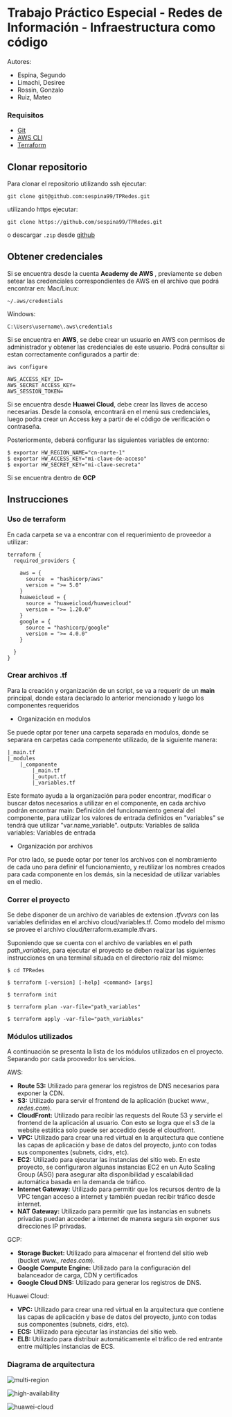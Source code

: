 # Trabajo Práctico Especial - Redes de Información - Infraestructura como código

Autores:

- Espina, Segundo
- Limachi, Desiree
- Rossin, Gonzalo
- Ruiz, Mateo

### Requisitos

- [Git](https://git-scm.com/book/en/v2/Getting-Started-Installing-Git)
- [AWS CLI](https://docs.aws.amazon.com/cli/latest/userguide/getting-started-install.html)
- [Terraform](https://www.terraform.io/downloads.html)

## Clonar repositorio

Para clonar el repositorio
utilizando ssh ejecutar:

```
git clone git@github.com:sespina99/TPRedes.git
```

utilizando https ejecutar:

```
git clone https://github.com/sespina99/TPRedes.git
```

o descargar `.zip` desde [github](https://github.com/sespina99/TPRedes)


## Obtener credenciales

Si se encuentra desde la cuenta <b>Academy de AWS </b>, previamente se deben setear las credenciales correspondientes de AWS en el archivo que podrá encontrar en:
Mac/Linux:
```
~/.aws/credentials
```
Windows:
```
C:\Users\username\.aws\credentials
```

Si se encuentra en <b>AWS</b>, se debe crear un usuario en AWS con permisos de administrador y obtener las credenciales de este usuario. Podrá consultar si estan correctamente configurados a partir de:
```
aws configure
```
```
AWS_ACCESS_KEY_ID=
AWS_SECRET_ACCESS_KEY=
AWS_SESSION_TOKEN= 
```

Si se encuentra desde <b>Huawei Cloud</b>, debe crear las llaves  de acceso necesarias. Desde la consola, encontrará en el menú sus credenciales, luego podra crear un Access key a partir de el código de verificación o contraseña.

Posteriormente, deberá configurar las siguientes variables de entorno: 
```
$ exportar HW_REGION_NAME="cn-norte-1"
$ exportar HW_ACCESS_KEY="mi-clave-de-acceso"
$ exportar HW_SECRET_KEY="mi-clave-secreta"
```

Si se encuentra dentro de <b>GCP</b> 


## Instrucciones

### Uso de terraform

En cada carpeta se va a encontrar con el requerimiento de proveedor a utilizar:

```
terraform {
  required_providers {

    aws = {
      source  = "hashicorp/aws"
      version = ">= 5.0"
    }
    huaweicloud = {
      source = "huaweicloud/huaweicloud"
      version = ">= 1.20.0"
    }
    google = {
      source = "hashicorp/google"
      version = ">= 4.0.0"
    }

  }
}
```

### Crear archivos .tf

Para la creación y organización de un script, se va a requerir de un <b>main</b> principal, donde estara declarado lo anterior mencionado y luego los componentes requeridos

- Organización en modulos

Se puede optar por tener una carpeta separada en modulos, donde se separara en carpetas cada compenente utilizado, de la siguiente manera:

    |_main.tf
    |_modules
        |_componente
            |_main.tf
            |_output.tf
            |_variables.tf

Este formato ayuda a la organización para poder encontrar, modificar o buscar datos necesarios a utilizar en el componente, en cada archivo podrán encontrar
main: Definición del funcionamiento general del componente, para utilizar los valores de entrada definidos en "variables" se tendrá que utilizar "var.name_variable".
outputs: Variables de salida
variables: Variables de entrada

- Organización por archivos

Por otro lado, se puede optar por tener los archivos con el nombramiento de cada uno para definir el funcionamiento, y reutilizar los nombres creados para cada componente en los demás, sin la necesidad de utilizar variables en el medio.


### Correr el proyecto

Se debe disponer de un archivo de variables de extension <i>.tfvvars</i> con las variables definidas en el archivo cloud/variables.tf. Como modelo del mismo se provee el archivo cloud/terraform.example.tfvars.

Suponiendo que se cuenta con el archivo de variables en el path <i>path_variables</i>, para ejecutar el proyecto se deben realizar las siguientes instrucciones en una terminal situada en el directorio raiz del mismo:

```
$ cd TPRedes

$ terraform [-version] [-help] <command> [args]

$ terraform init

$ terraform plan -var-file="path_variables"

$ terraform apply -var-file="path_variables"
```


### Módulos utilizados

A continuación se presenta la lista de los módulos utilizados en el proyecto. Separando por cada proovedor los servicios.

AWS:

- <b>Route 53:</b> Utilizado para generar los registros de DNS necesarios para exponer la CDN.
- <b>S3:</b> Utilizado para servir el frontend de la aplicación (bucket <i>www.</i>, <i>redes.com</i>).
- <b>CloudFront:</b> Utilizado para recibir las requests del Route 53 y servirle el frontend de la aplicación al usuario. Con esto se logra que el s3 de la website estática solo puede ser accedido desde el cloudfront.
- <b>VPC:</b> Utilizado para crear una red virtual en la arquitectura que contiene las capas de aplicación y base de datos del proyecto, junto con todas sus componentes (subnets, cidrs, etc).
- <b>EC2:</b> Utilizado para ejecutar las instancias del sitio web. En este proyecto, se configuraron algunas instancias EC2 en un Auto Scaling Group (ASG) para asegurar alta disponibilidad y escalabilidad automática basada en la demanda de tráfico.
- <b>Internet Gateway:</b> Utilizado para permitir que los recursos dentro de la VPC tengan acceso a internet y también puedan recibir tráfico desde internet. 
- <b>NAT Gateway:</b> Utilizado para permitir que las instancias en subnets privadas puedan acceder a internet de manera segura sin exponer sus direcciones IP privadas. 

GCP:

- <b>Storage Bucket:</b> Utilizado para almacenar el frontend del sitio web (bucket <i>www.</i>, <i>redes.com</i>). 
- <b>Google Compute Engine:</b> Utilizado para la configuración del balanceador de carga, CDN y certificados
- <b>Google Cloud DNS:</b> Utilizado para generar los registros de DNS.

Huawei Cloud:
- <b>VPC:</b> Utilizado para crear una red virtual en la arquitectura que contiene las capas de aplicación y base de datos del proyecto, junto con todas sus componentes (subnets, cidrs, etc).
- <b>ECS:</b> Utilizado para ejecutar las instancias del sitio web. 
- <b>ELB:</b> Utilizado para distribuir automáticamente el tráfico de red entrante entre múltiples instancias de ECS.

### Diagrama de arquitectura

![multi-region](./diagramas/MultiRegion.png)

![high-availability](./diagramas/HighAvailability.png)

![huawei-cloud](./diagramas/HuaweiCloud.jpg)


